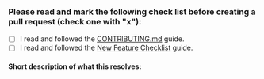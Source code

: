 ### Please read and mark the following check list before creating a pull request (check one with "x"):

 - [ ] I read and followed the [CONTRIBUTING.md](https://github.com/todaycode/ngx-admin/blob/master/CONTRIBUTING.md) guide.
 - [ ] I read and followed the [New Feature Checklist](https://github.com/todaycode/ngx-admin/blob/master/DEV_DOCS.md#new-feature-checklist) guide.
 
 #### Short description of what this resolves:
